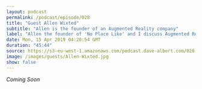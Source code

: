```yaml
---
layout: podcast
permalink: /podcast/episode/028
title: "Guest Allen Wixted"
subtitle: "Allen is the founder of an Augmented Reality company"
label: "Allen the founder of 'No Place Like' and I discuss Augmented Reality, and starting up.  We also touch on some (pre)accelerator programmes. https://www.linkedin.com/in/allen-wixted-6638a7b6/ | https://www.instagram.com/allenwixted/"
date: Mon, 15 Apr 2019 04:20:54 GMT
duration: "45:44"
source: https://s3-eu-west-1.amazonaws.com/podcast.dave-albert.com/028-Allen-Wixted.mp3
image: /images/guests/Allen-Wixted.jpg
show: false
---
```


<i>Coming Soon</i>

